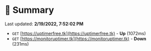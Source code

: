 # 📖 Summary
Last updated: **2/19/2022, 7:52:02 PM**

- `GET` [https://uptimerfree.tk](https://uptimerfree.tk) - **Up** (1072ms)
- `GET` [https://monitoruptimer.tk](https://monitoruptimer.tk) - **Down** (231ms)
